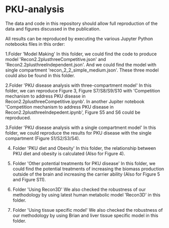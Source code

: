 # PKU-analysis
The data and code in this repository should allow full reproduction of the data and figures discussed in the publication.

All results can be reproduced by executing the various Jupyter Python notebooks files in this order:

 1.Folder 'Model Making'
    In this folder, we could find the code to produce model 'Recon2.2plusthreeCompetitive.json' and 'Recon2.2plusthreeIndependent.json'. And we could find the model with single compartment 'recon_2_2_simple_medium.json'. These three model could also be found in this folder.
    
 2.Folder 'PKU disease analysis with three-compartment model'
    In this folder, we can reproduce Figure 3, Figure S7/S8/S9/S10 with 'Competition mechanism to address PKU disease in Recon2.2plusthreeCompetitive.ipynb'.
    In another Jupiter notebook 'Competition mechanism to address PKU disease in Recon2.2plusthreeIndepedent.ipynb', Figure S5 and S6 could be reproduced.
    
 3.Folder 'PKU disease analysis with a single compartment model'
    In this folder, we could reproduce the results for PKU disease with the single compartment (Figure S1/S2/S3/S4).
    
 4. Folder 'PKU diet and Obesity'
    In this folder, the relationship between PKU diet and obesity is calculated (Also for Figure 4).
    
 5. Folder 'Other potential treatments for PKU disease'
    In this folder, we could find the potential treatments of increasing the biomass production outside of the brain and increasing the carrier ability (Also for Figure 5 and Figure S11).
    
 6. Folder 'Using Recon3D'
    We also checked the robustness of our methodology by using latest human metabolic model 'Recon3D' in this folder.
    
 7. Folder 'Using tissue specific model'
    We also checked the robustness of our methodology by using Brian and liver tissue specific model in this folder.
